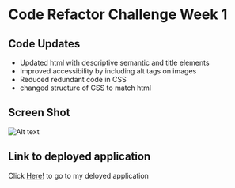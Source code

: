 # Code Refactor Challenge Week 1

## Code Updates 
* Updated html with descriptive semantic  and title elements
* Improved accessibility by including alt tags on images
* Reduced redundant code in CSS
* changed structure of CSS to match html 

## Screen Shot
![Alt text](https://github.com/JHESSLER11/Horiseon-Week-1/blob/main/assets/images/Horiseon-screenshot.png)

## Link to deployed application
Click [Here!](https://jhessler11.github.io/Horiseon-Week-1/) to go to my deloyed application
